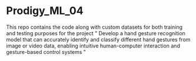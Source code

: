 # Prodigy_ML_04
This repo contains the code along with custom datasets for both training and testing purposes for the project
 " Develop a hand gesture recognition model that can accurately identify and classify different hand gestures from image or video data, enabling intuitive human-computer interaction and gesture-based control systems "
